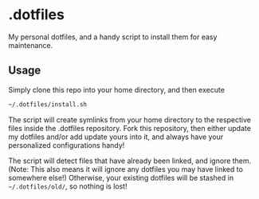 .dotfiles
=========

My personal dotfiles, and a handy script to install them for easy maintenance.

Usage
-----

Simply clone this repo into your home directory, and then execute
```bash
~/.dotfiles/install.sh
```

The script will create symlinks from your home directory to the respective files inside
the .dotfiles repository. Fork this repository, then either update my dotfiles and/or add
update yours into it, and always have your personalized configurations handy!

The script will detect files that have already been linked, and ignore them. (Note: This
also means it will ignore any dotfiles you may have linked to somewhere else!) Otherwise,
your existing dotfiles will be stashed in `~/.dotfiles/old/`, so nothing is lost!
